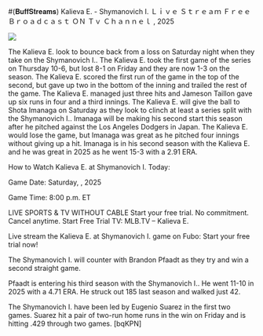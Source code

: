 #(𝐁𝐮𝐟𝐟𝐒𝐭𝐫𝐞𝐚𝐦𝐬) Kalieva E. - Shymanovich I. Ｌｉｖｅ Ｓｔｒｅａｍ Ｆｒｅｅ Ｂｒｏａｄｃａｓｔ ＯＮ Ｔｖ Ｃｈａｎｎｅｌ , 2025  
  
  
[![](https://i.imgur.com/qSNzIqt.png)](https://movie.rssnews.media/bOmOInjcs.php)  
  
The Kalieva E. look to bounce back from a loss on Saturday night when they take on the Shymanovich I.. The Kalieva E. took the first game of the series on Thursday 10-6, but lost 8-1 on Friday and they are now 1-3 on the season. The Kalieva E. scored the first run of the game in the top of the second, but gave up two in the bottom of the inning and trailed the rest of the game. The Kalieva E. managed just three hits and Jameson Taillon gave up six runs in four and a third innings. The Kalieva E. will give the ball to Shota Imanaga on Saturday as they look to clinch at least a series split with the Shymanovich I.. Imanaga will be making his second start this season after he pitched against the Los Angeles Dodgers in Japan. The Kalieva E. would lose the game, but Imanaga was great as he pitched four innings without giving up a hit. Imanaga is in his second season with the Kalieva E. and he was great in 2025 as he went 15-3 with a 2.91 ERA.

How to Watch Kalieva E. at Shymanovich I. Today:

Game Date: Saturday, , 2025

Game Time: 8:00 p.m. ET

LIVE SPORTS & TV WITHOUT CABLE
Start your free trial. No commitment. Cancel anytime.
Start Free Trial
TV: MLB.TV – Kalieva E.

Live stream the Kalieva E. at Shymanovich I. game on Fubo: Start your free trial now!

The Shymanovich I. will counter with Brandon Pfaadt as they try and win a second straight game.

Pfaadt is entering his third season with the Shymanovich I.. He went 11-10 in 2025 with a 4.71 ERA. He struck out 185 last season and walked just 42.

The Shymanovich I. have been led by Eugenio Suarez in the first two games. Suarez hit a pair of two-run home runs in the win on Friday and is hitting .429 through two games. [bqKPN]